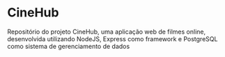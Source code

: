 # CineHub
Repositório do projeto CineHub, uma aplicação web de filmes online, desenvolvida utilizando NodeJS, Express como framework e PostgreSQL como sistema de gerenciamento de dados
